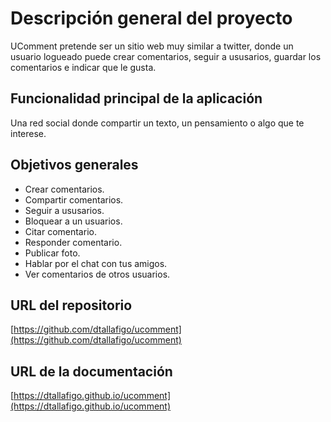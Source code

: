 # Descripción general del proyecto

UComment pretende ser un sitio web muy similar a twitter, donde un usuario logueado puede crear comentarios, seguir a ususarios, guardar los comentarios e indicar que le gusta.

## Funcionalidad principal de la aplicación

Una red social donde compartir un texto, un pensamiento o algo que te interese.

## Objetivos generales

* Crear comentarios.
* Compartir comentarios.
* Seguir a ususarios.
* Bloquear a un usuarios.
* Citar comentario.
* Responder comentario.
* Publicar foto.
* Hablar por el chat con tus amigos.
* Ver comentarios de otros usuarios.

## URL del repositorio

[https://github.com/dtallafigo/ucomment](https://github.com/dtallafigo/ucomment)

## URL de la documentación

[https://dtallafigo.github.io/ucomment](https://dtallafigo.github.io/ucomment)
